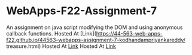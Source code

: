# WebApps-F22-Assignment-7
An assignment on java script modifying the DOM and using anonymous callback functions.
Hosted At [Link](https://44-563-web-apps-f22.github.io/44563-webapps-assignment-7-kodhandampriyankareddy/ treasure.html)
Hosted At [Link](https://44-563-web-apps-f22.github.io/44563-webapps-assignment-7-kodhandampriyankareddy/reaction.html)
Hosted At [Link](https://44-563-web-apps-f22.github.io/44563-webapps-assignment-7-kodhandampriyankareddy/cycler.html)

